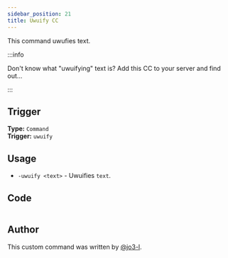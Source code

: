 ```yaml
---
sidebar_position: 21
title: Uwuify CC
---
```


This command uwufies text.

:::info

Don't know what "uwuifying" text is? Add this CC to your server and find out...

:::

## Trigger

**Type:** `Command`<br />
**Trigger:** `uwuify`

## Usage

- `-uwuify <text>` - Uwuifies `text`.

## Code

```go file=../../../src/fun/uwuify.go.tmpl

```

## Author

This custom command was written by [@jo3-l](https://github.com/jo3-l).
